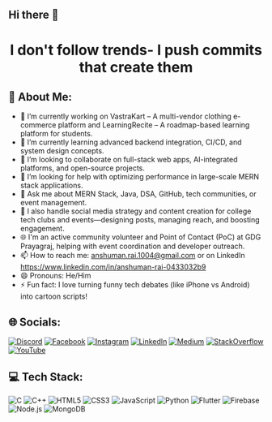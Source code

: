 ## Hi there 👋

<!--
**Anshuman-Rai-1004/Anshuman-Rai-1004** is a ✨ _special_ ✨ repository because its `README.md` (this file) appears on your GitHub profile. -->
<h1 align="center">I don't follow trends- I push commits that create them</h1>


## 👋 About Me:
- 🔭 I’m currently working on VastraKart – A multi-vendor clothing e-commerce platform and LearningRecite – A roadmap-based learning platform for students.
- 🌱 I’m currently learning advanced backend integration, CI/CD, and system design concepts.
- 👯 I’m looking to collaborate on full-stack web apps, AI-integrated platforms, and open-source projects.
- 🤔 I’m looking for help with optimizing performance in large-scale MERN stack applications.
- 💬 Ask me about MERN Stack, Java, DSA, GitHub, tech communities, or event management.
- 📲 I also handle social media strategy and content creation for college tech clubs and events—designing posts, managing reach, and boosting engagement.
- 🌐 I'm an active community volunteer and Point of Contact (PoC) at GDG Prayagraj, helping with event coordination and developer outreach.
- 📫 How to reach me: anshuman.rai.1004@gmail.com or on LinkedIn https://www.linkedin.com/in/anshuman-rai-0433032b9
- 😄 Pronouns: He/Him
- ⚡ Fun fact: I love turning funny tech debates (like iPhone vs Android) into cartoon scripts!

## 🌐 Socials:
[![Discord](https://img.shields.io/badge/Discord-7289DA?style=flat&logo=discord&logoColor=white)](https://discord.com/)
[![Facebook](https://img.shields.io/badge/Facebook-1877F2?style=flat&logo=facebook&logoColor=white)](https://facebook.com/)
[![Instagram](https://img.shields.io/badge/Instagram-E4405F?style=flat&logo=instagram&logoColor=white)](https://instagram.com/)
[![LinkedIn](https://img.shields.io/badge/LinkedIn-0077B5?style=flat&logo=linkedin&logoColor=white)](https://linkedin.com/)
[![Medium](https://img.shields.io/badge/Medium-000000?style=flat&logo=medium&logoColor=white)](https://medium.com/)
[![StackOverflow](https://img.shields.io/badge/StackOverflow-F58025?style=flat&logo=stackoverflow&logoColor=white)](https://stackoverflow.com/)
[![YouTube](https://img.shields.io/badge/YouTube-FF0000?style=flat&logo=youtube&logoColor=white)](https://youtube.com/)

## 💻 Tech Stack:
![C](https://img.shields.io/badge/C-00599C?style=flat&logo=c&logoColor=white)
![C++](https://img.shields.io/badge/C++-00599C?style=flat&logo=c%2B%2B&logoColor=white)
![HTML5](https://img.shields.io/badge/HTML5-E34F26?style=flat&logo=html5&logoColor=white)
![CSS3](https://img.shields.io/badge/CSS3-1572B6?style=flat&logo=css3&logoColor=white)
![JavaScript](https://img.shields.io/badge/JavaScript-F7DF1E?style=flat&logo=javascript&logoColor=black)
![Python](https://img.shields.io/badge/Python-14354C?style=flat&logo=python&logoColor=white)
![Flutter](https://img.shields.io/badge/Flutter-02569B?style=flat&logo=flutter&logoColor=white)
![Firebase](https://img.shields.io/badge/Firebase-FFCA28?style=flat&logo=firebase&logoColor=black)
![Node.js](https://img.shields.io/badge/Node.js-339933?style=flat&logo=nodedotjs&logoColor=white)
![MongoDB](https://img.shields.io/badge/MongoDB-4EA94B?style=flat&logo=mongodb&logoColor=white)
<!-- Add more tech logos as needed -->

